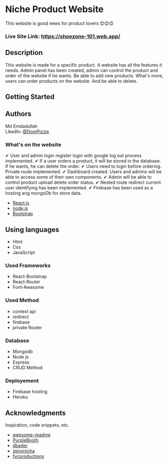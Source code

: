 # Niche Product Website

This website is good news for product lovers 😊😊😊

### Live Site Link: https://shoezone-101.web.app/

## Description

This website is made for a specific product. A website has all the features it needs. Admin panel has been created, admin can control the product and order of the website if he wants. Be able to add new products.
What's more, users can order products on the website. And be able to delete.

## Getting Started

## Authors

Md Emdadullah  
LikedIn: [@DomPizzie](https://www.linkedin.com/in/mdemdadullah/)

### What's on the website
✔ User and admin login register login with google log out process implemented.
✔ If a user orders a product, it will be stored in the database. If he wants, he can delete the order.
✔ Users need to login before ordering. Private route implemented.
✔ Dashboard created. Users and admins will be able to access some of their own components.
✔ Admin will be able to control product upload delete order status.
✔ Nested route redirect current user identifying has been implemented.
✔ Firebase has been used as a hosting ang mongoDb for store data.




* [React.js](https://reactjs.org/)
* [node.js](https://nodejs.org/)
* [Bootstrap](https://getbootstrap.com)

## Using languages 
- Html 
- Css
- JavaScript

### Used Frameworks
- React-Bootstrap
- React-Router
- Font-Awasome

### Used Method
- context api
- redirect
- firebase
- private Router

### Database
- Mongodb
- Node js
- Express
- CRUD Method

### Deployement
- Firebase hosting
- Heroku

## Acknowledgments

Inspiration, code snippets, etc.
* [awesome-readme](https://github.com/matiassingers/awesome-readme)
* [PurpleBooth](https://gist.github.com/PurpleBooth/109311bb0361f32d87a2)
* [dbader](https://github.com/dbader/readme-template)
* [zenorocha](https://gist.github.com/zenorocha/4526327)
* [fvcproductions](https://gist.github.com/fvcproductions/1bfc2d4aecb01a834b46)